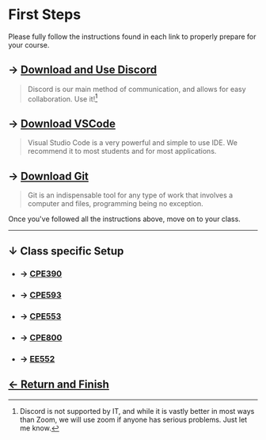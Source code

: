 # First Steps

Please fully follow the instructions found in each link to properly prepare for your course.

## &rarr; [Download and Use Discord](all/installing_discord.md)

> Discord is our main method of communication, and allows for easy collaboration. Use it![^note]

## &rarr; [Download VSCode](all/installing_vscode.md)

> Visual Studio Code is a very powerful and simple to use IDE. We recommend it to most students and for most applications.

## &rarr; [Download Git](all/GIT101.md)

> Git is an indispensable tool for any type of work that involves a computer and files, programming being no exception.

Once you've followed all the instructions above, move on to your class.
___

## &darr; Class specific Setup

- ### &rarr; [CPE390](CPE390/readme.md)

- ### &rarr; [CPE593](CPE593/readme.md)

- ### &rarr; [CPE553](CPE553/readme.md)

- ### &rarr; [CPE800](CPE800/readme.md)

- ### &rarr; [EE552](EE552/readme.md)

## [&larr; Return and Finish](../README.md)

[^note]: Discord is not supported by IT, and while it is vastly better in most ways than Zoom, we will use zoom if anyone has serious problems. Just let me know.
